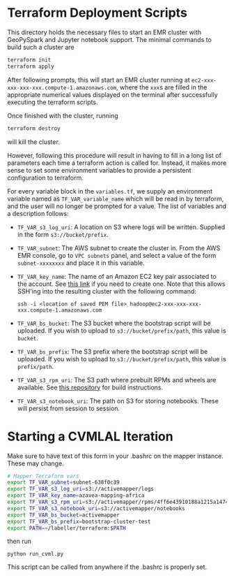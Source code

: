# Terraform Deployment Scripts #

This directory holds the necessary files to start an EMR cluster with
GeoPySpark and Jupyter notebook support.  The minimal commands to build such a
cluster are
```bash
terraform init
terraform apply
```

After following prompts, this will start an EMR cluster running at
`ec2-xxx-xxx-xxx-xxx.compute-1.amazonaws.com`, where the `xxx`s are filled in
the appropriate numerical values displayed on the terminal after successfully
executing the terraform scripts.

Once finished with the cluster, running
```bash
terraform destroy
```
will kill the cluster.

However, following this procedure will result in having to fill in a long list
of parameters each time a terraform action is called for.  Instead, it makes
more sense to set some environment variables to provide a persistent
configuration to terraform.

For every variable block in the `variables.tf`, we supply an environment
variable named as `TF_VAR_variable_name` which will be read in by terraform,
and the user will no longer be prompted for a value.  The list of variables
and a description follows:
 - `TF_VAR_s3_log_uri`: A location on S3 where logs will be written.  Supplied
   in the form `s3://bucket/prefix`.
 - `TF_VAR_subnet`: The AWS subnet to create the cluster in.  From the AWS EMR
   console, go to `VPC subnets` panel, and select a value of the form
   `subnet-xxxxxxxx` and place it in this variable.
 - `TF_VAR_key_name`: The name of an Amazon EC2 key pair associated to the
   account.  See [this
   link](https://docs.aws.amazon.com/AWSEC2/latest/UserGuide/ec2-key-pairs.html#having-ec2-create-your-key-pair)
   if you need to create one.  Note that this allows SSH'ing into the
   resulting cluster with the following command:

       ssh -i <location of saved PEM file> hadoop@ec2-xxx-xxx-xxx-xxx.compute-1.amazonaws.com

 - `TF_VAR_bs_bucket`: The S3 bucket where the bootstrap script will be
   uploaded.  If you wish to upload to `s3://bucket/prefix/path`, this
   value is `bucket`.
 - `TF_VAR_bs_prefix`: The S3 prefix where the bootstrap script will be
   uploaded.  If you wish to upload to `s3://bucket/prefix/path`, this value
   is `prefix/path`.
 - `TF_VAR_s3_rpm_uri`: The S3 path where prebuilt RPMs and wheels are
   available.  See [this
   repository](http://github.com/geodocker/geodocker-jupyter-geopyspark/tree/master/rpms/build)
   for build instructions.
 - `TF_VAR_s3_notebook_uri`: The path on S3 for storing notebooks.  These will
   persist from session to session.

# Starting a CVMLAL Iteration #
Make sure to have text of this form in your .bashrc on the mapper instance. These may change.

```bash
# Mapper Terraform vars
export TF_VAR_subnet=subnet-638f0c39
export TF_VAR_s3_log_uri=s3://activemapper/logs
export TF_VAR_key_name=azavea-mapping-africa
export TF_VAR_s3_rpm_uri=s3://activemapper/rpms/4ff6e43910188a1215a1474cd2e5152e200c5702
export TF_VAR_s3_notebook_uri=s3://activemapper/notebooks
export TF_VAR_bs_bucket=activemapper
export TF_VAR_bs_prefix=bootstrap-cluster-test
export PATH=~/labeller/terraform:$PATH
```

then run

`python run_cvml.py`

This script can be called from anywhere if the .bashrc is properly set. 
